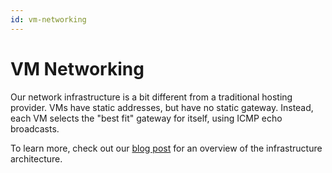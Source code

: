 ```yaml
---
id: vm-networking
---
```


# VM Networking

Our network infrastructure is a bit different from a traditional hosting provider. VMs have static addresses, but have no static gateway. Instead, each VM selects the "best fit" gateway for itself, using ICMP echo broadcasts.
 
To learn more, check out our [blog post](https://arm-64.com/post/infrastructure-overview) for an overview of the infrastructure architecture.
